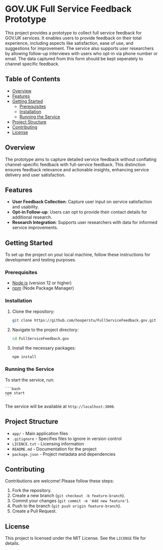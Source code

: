 # GOV.UK Full Service Feedback Prototype

This project provides a prototype to collect full service feedback for GOV.UK services. It enables users to provide feedback on their total experience, including aspects like satisfaction, ease of use, and suggestions for improvement. The service also supports user researchers by allowing follow-up interviews with users who opt-in via phone number or email. The data captured from this form should be kept seperately to channel specific feedback.

## Table of Contents

- [Overview](#overview)
- [Features](#features)
- [Getting Started](#getting-started)
  - [Prerequisites](#prerequisites)
  - [Installation](#installation)
  - [Running the Service](#running-the-service)
- [Project Structure](#project-structure)
- [Contributing](#contributing)
- [License](#license)

## Overview

The prototype aims to capture detailed service feedback without conflating channel-specific feedback with full-service feedback. This distinction ensures feedback relevance and actionable insights, enhancing service delivery and user satisfaction.

## Features

- **User Feedback Collection**: Capture user input on service satisfaction and usability.
- **Opt-in Follow-up**: Users can opt to provide their contact details for additional research.
- **Research Integration**: Supports user researchers with data for informed service improvements.

## Getting Started

To set up the project on your local machine, follow these instructions for development and testing purposes.

### Prerequisites

- [Node.js](https://nodejs.org/) (version 12 or higher)
- [npm](https://www.npmjs.com/) (Node Package Manager)

### Installation

1. Clone the repository:

    ```bash
    git clone https://github.com/hooperstu/FullServiceFeedback.gov.git
    ```

2. Navigate to the project directory:

    ```bash
    cd FullServiceFeedback.gov
    ```

3. Install the necessary packages:

    ```bash
    npm install
    ```

### Running the Service

To start the service, run:

    ```bash
    npm start
    ```

The service will be available at `http://localhost:3000`.

## Project Structure

- `app/` - Main application files
- `.gitignore` - Specifies files to ignore in version control
- `LICENCE.txt` - Licensing information
- `README.md` - Documentation for the project
- `package.json` - Project metadata and dependencies

## Contributing

Contributions are welcome! Please follow these steps:

1. Fork the repository.
2. Create a new branch (`git checkout -b feature-branch`).
3. Commit your changes (`git commit -m 'Add new feature'`).
4. Push to the branch (`git push origin feature-branch`).
5. Create a Pull Request.

## License

This project is licensed under the MIT License. See the `LICENSE` file for details.
